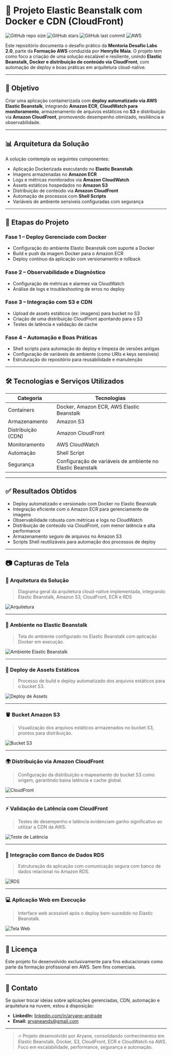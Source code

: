 # 🚀 Projeto Elastic Beanstalk com Docker e CDN (CloudFront)

![GitHub repo size](https://img.shields.io/github/repo-size/aryaneandrade/aws-beanstalk-cloudfront-project)
![GitHub stars](https://img.shields.io/github/stars/aryaneandrade/aws-beanstalk-cloudfront-project?style=social)
![GitHub last commit](https://img.shields.io/github/last-commit/aryaneandrade/aws-beanstalk-cloudfront-project)
![AWS](https://img.shields.io/badge/built%20with-AWS-orange?logo=amazonaws&logoColor=white)

Este repositório documenta o desafio prático da **Mentoria Desafio Labs 2.0**, parte da **Formação AWS** conduzida por **Henrylle Maia**. O projeto tem como foco a criação de uma solução escalável e resiliente, unindo **Elastic Beanstalk, Docker e distribuição de conteúdo via CloudFront**, com automação de deploy e boas práticas em arquitetura cloud-native.

---

## 🧠 Objetivo

Criar uma aplicação containerizada com **deploy automatizado via AWS Elastic Beanstalk**, integrando **Amazon ECR**, **CloudWatch para monitoramento**, armazenamento de arquivos estáticos no **S3** e distribuição via **Amazon CloudFront**, promovendo desempenho otimizado, resiliência e observabilidade.

---

## 📊 Arquitetura da Solução

A solução contempla os seguintes componentes:

- Aplicação Dockerizada executando no **Elastic Beanstalk**  
- Imagens armazenadas no **Amazon ECR**  
- Logs e métricas monitorados via **Amazon CloudWatch**  
- Assets estáticos hospedados no **Amazon S3**  
- Distribuição de conteúdo via **Amazon CloudFront**  
- Automação de processos com **Shell Scripts**  
- Variáveis de ambiente sensíveis configuradas com segurança

---

## 📌 Etapas do Projeto

### Fase 1 – Deploy Gerenciado com Docker
- Configuração do ambiente Elastic Beanstalk com suporte a Docker  
- Build e push da imagem Docker para o Amazon ECR  
- Deploy contínuo da aplicação com versionamento e rollback

### Fase 2 – Observabilidade e Diagnóstico
- Configuração de métricas e alarmes via CloudWatch  
- Análise de logs e troubleshooting de erros no deploy  

### Fase 3 – Integração com S3 e CDN
- Upload de assets estáticos (ex: imagens) para bucket no S3  
- Criação de uma distribuição CloudFront apontando para o S3  
- Testes de latência e validação de cache  

### Fase 4 – Automação e Boas Práticas
- Shell scripts para automação do deploy e limpeza de versões antigas  
- Configuração de variáveis de ambiente (como URIs e keys sensíveis)  
- Estruturação do repositório para reusabilidade e manutenção

---

## 🛠️ Tecnologias e Serviços Utilizados

| Categoria           | Tecnologias                                                                 |
|---------------------|------------------------------------------------------------------------------|
| Containers          | Docker, Amazon ECR, AWS Elastic Beanstalk                                   |
| Armazenamento       | Amazon S3                                                                    |
| Distribuição (CDN)  | Amazon CloudFront                                                            |
| Monitoramento       | AWS CloudWatch                                                               |
| Automação           | Shell Script                                                                 |
| Segurança           | Configuração de variáveis de ambiente no Elastic Beanstalk                   |

---

## ✅ Resultados Obtidos

- Deploy automatizado e versionado com Docker no Elastic Beanstalk  
- Integração eficiente com o Amazon ECR para gerenciamento de imagens  
- Observabilidade robusta com métricas e logs no CloudWatch  
- Distribuição de conteúdo via CloudFront, com menor latência e alta performance  
- Armazenamento seguro de arquivos no Amazon S3  
- Scripts Shell reutilizáveis para automação dos processos de deploy  

---

## 📷 Capturas de Tela

### 📐 Arquitetura da Solução

> Diagrama geral da arquitetura cloud-native implementada, integrando Elastic Beanstalk, Amazon S3, CloudFront, ECR e RDS

![Arquitetura](assets/arquitetura.png)

---

### 🚀 Ambiente no Elastic Beanstalk

> Tela do ambiente configurado no Elastic Beanstalk com aplicação Docker em execução.

![Ambiente Elastic Beanstalk](assets/ambiente.png)

---

### 💾 Deploy de Assets Estáticos

> Processo de build e deploy automatizado dos arquivos estáticos para o bucket S3.

![Deploy de Assets](assets/deploy-assets.png)

---

### 🪣 Bucket Amazon S3

> Visualização dos arquivos estáticos armazenados no bucket S3, prontos para distribuição.

![Bucket S3](assets/bucket.png)

---

### 🌍 Distribuição via Amazon CloudFront

> Configuração da distribuição e mapeamento do bucket S3 como origem, garantindo baixa latência e cache global.

![CloudFront](assets/cdn.png)

---

### ⚡ Validação de Latência com CloudFront

> Testes de desempenho e latência evidenciam ganho significativo ao utilizar a CDN da AWS.

![Teste de Latência](assets/teste-latencia.png)

---

### 🧩 Integração com Banco de Dados RDS

> Estruturação da aplicação com comunicação segura com banco de dados relacional no Amazon RDS.

![RDS](assets/rds.png)

---

### 💻 Aplicação Web em Execução

> Interface web acessível após o deploy bem-sucedido no Elastic Beanstalk.

![Tela Web](assets/tela-web.png)

---


## 📄 Licença

Este projeto foi desenvolvido exclusivamente para fins educacionais como parte da formação profissional em AWS. Sem fins comerciais.

---

## 💬 Contato

Se quiser trocar ideias sobre aplicações gerenciadas, CDN, automação e arquitetura na nuvem, estou à disposição:

- **LinkedIn:** [linkedin.com/in/aryane-andrade](https://www.linkedin.com/in/aryane-andrade)  
- **Email:** aryaneands@gmail.com  

---

> 🔥 Projeto desenvolvido por Aryane, consolidando conhecimentos em Elastic Beanstalk, Docker, S3, CloudFront, ECR e CloudWatch na AWS. Foco em escalabilidade, performance, segurança e automação.
